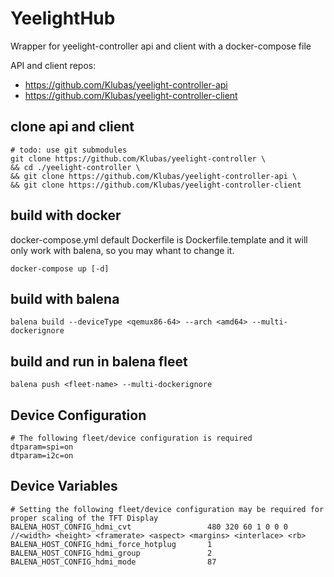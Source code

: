 # YeelightHub

Wrapper for yeelight-controller api and client with a docker-compose file

API and client repos:
* https://github.com/Klubas/yeelight-controller-api
* https://github.com/Klubas/yeelight-controller-client 

## clone api and client
    
    # todo: use git submodules
    git clone https://github.com/Klubas/yeelight-controller \
    && cd ./yeelight-controller \
    && git clone https://github.com/Klubas/yeelight-controller-api \
    && git clone https://github.com/Klubas/yeelight-controller-client  

## build with docker
docker-compose.yml default Dockerfile is Dockerfile.template and it will only work with balena, so you may whant to change it.

    docker-compose up [-d]

## build with balena 

    balena build --deviceType <qemux86-64> --arch <amd64> --multi-dockerignore

## build and run in balena fleet

    balena push <fleet-name> --multi-dockerignore

## Device Configuration
    # The following fleet/device configuration is required
    dtparam=spi=on
    dtparam=i2c=on
    
## Device Variables
    # Setting the following fleet/device configuration may be required for proper scaling of the TFT Display 
    BALENA_HOST_CONFIG_hdmi_cvt                 480 320 60 1 0 0 0      //<width> <height> <framerate> <aspect> <margins> <interlace> <rb>
    BALENA_HOST_CONFIG_hdmi_force_hotplug 	    1
    BALENA_HOST_CONFIG_hdmi_group 	            2
    BALENA_HOST_CONFIG_hdmi_mode 	            87

